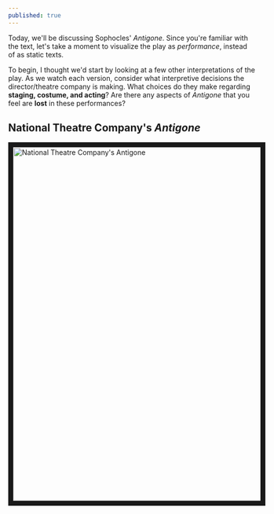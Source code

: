 ```yaml
---
published: true
---
```


Today, we'll be discussing Sophocles' *Antigone*. Since you're familiar with the text, let's take a moment to visualize the play as *performance*, instead of as static texts. 

To begin, I thought we'd start by looking at a few other interpretations of the play. As we watch each version, consider what interpretive decisions the director/theatre company is making. What choices do they make regarding **staging, costume, and acting**? Are there any aspects of *Antigone* that you feel are **lost** in these performances? 

## National Theatre Company's *Antigone*
<a href="http://www.youtube.com/watch?feature=player_embedded&v=DgsYfRPmNDs
" target="_blank"><img src="http://img.youtube.com/vi/DgsYfRPmNDs/0.jpg" 
alt="National Theatre Company's Antigone" width="960" height="720" border="10" /></a>



